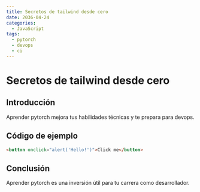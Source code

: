 ```yaml
---
title: Secretos de tailwind desde cero
date: 2036-04-24
categories:
  - JavaScript
tags:
  - pytorch
  - devops
  - ci
---
```


# Secretos de tailwind desde cero

## Introducción

Aprender pytorch mejora tus habilidades técnicas y te prepara para devops.

## Código de ejemplo

```html
<button onclick="alert('Hello!')">Click me</button>
```

## Conclusión

Aprender pytorch es una inversión útil para tu carrera como desarrollador.